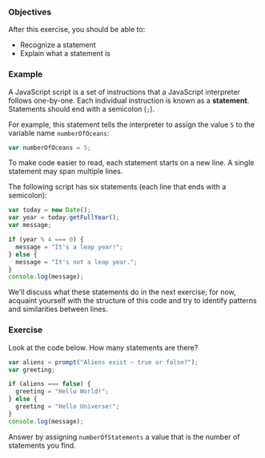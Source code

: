 <!--{ ids:[106], language:'JavaScript', type:'workshop', order: 1, name:'Statements', description:'Statements are instructions' }-->

### Objectives

After this exercise, you should be able to:

- Recognize a statement
- Explain what a statement is

### Example

A JavaScript script is a set of instructions that a JavaScript interpreter follows one-by-one. Each individual instruction is known as a __statement__. Statements should end with a semicolon (`;`).

For example, this statement tells the interpreter to assign the value `5` to the variable name `numberOfOceans`:

```js
var numberOfOceans = 5;
```

To make code easier to read, each statement starts on a new line. A single statement may span multiple lines.

The following script has six statements (each line that ends with a semicolon):

```js
var today = new Date();
var year = today.getFullYear();
var message;

if (year % 4 === 0) {
  message = "It's a leap year!";
} else {
  message = "It's not a leap year.";
}
console.log(message);
```

We'll discuss what these statements do in the next exercise; for now, acquaint yourself with the structure of this code and try to identify patterns and similarities between lines.

### Exercise

Look at the code below. How many statements are there?

```js
var aliens = prompt("Aliens exist – true or false?");
var greeting;

if (aliens === false) {
  greeting = "Hello World!";
} else {
  greeting = "Hello Universe!";
}
console.log(message);
```

Answer by assigning `numberOfStatements` a value that is the number of statements you find.
